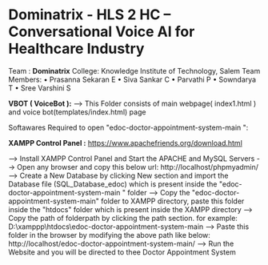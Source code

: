 # Dominatrix - HLS 2  HC – Conversational Voice AI for Healthcare Industry 

Team : **Dominatrix**
College: Knowledge Institute of Technology, Salem
Team Members:
•	Prasanna Sekaran E
•	Siva Sankar C
•	Parvathi P
•	Sowndarya T
•	Sree Varshini S

**VBOT ( VoiceBot ):**
--> This Folder consists of main webpage( index1.html ) and voice bot(templates/index.html) page

Softawares Required to open "edoc-doctor-appointment-system-main ":

**XAMPP Control Panel :**
https://www.apachefriends.org/download.html 

--> Install XAMPP Control Panel and Start the APACHE and MySQL Servers
--> Open any browser and copy this below url:
    http://localhost/phpmyadmin/
--> Create a New Database by clicking New section and import the Database file (SQL_Database_edoc) which is present inside the "edoc-doctor-appointment-system-main " folder
--> Copy the "edoc-doctor-appointment-system-main" folder to XAMPP directory, paste this folder inside the "htdocs" folder which is present inside the XAMPP directory
--> Copy the path of folderpath by clicking the path section. for example:
    D:\xamppp\htdocs\edoc-doctor-appointment-system-main
--> Paste this folder in the browser by modifying the above path like below:
    http://localhost/edoc-doctor-appointment-system-main/
--> Run the Website and you will be directed to thee Doctor Appointment System
